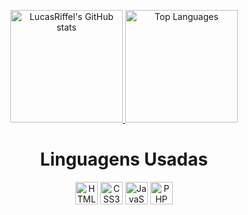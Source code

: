 

<p align="center">
<a href="http://www.github.com/LucasRiffel">
    <img height="180em" src="https://github-readme-stats.vercel.app/api?username=LucasRiffel&show_icons=true&hide=&count_private=false&title_color=0891b2&text_color=ffffff&icon_color=0891b2&bg_color=000300&hide_border=false&show_icons=true" alt="LucasRiffel's GitHub stats" />
</a>
<a href="https://github.com/LucasRiffel">
    <img height="180em" src="https://github-readme-stats.vercel.app/api/top-langs/?username=LucasRiffel&langs_count=10&title_color=0891b2&text_color=ffffff&icon_color=0891b2&bg_color=000300&hide_border=false&locale=en&custom_title=Top%20%Languages" alt="Top Languages" />
</a>
</p>

  <h1 align="center">Linguagens Usadas</h1>
  <p align="center">
  <a href="https://developer.mozilla.org/en-US/docs/Glossary/HTML5" target="_blank" rel="noreferrer"><img src="https://raw.githubusercontent.com/danielcranney/readme-generator/main/public/icons/skills/html5-colored.svg" width="36" height="36" alt="HTML5" /></a>
  <a href="https://www.w3.org/TR/CSS/#css" target="_blank" rel="noreferrer"><img src="https://raw.githubusercontent.com/danielcranney/readme-generator/main/public/icons/skills/css3-colored.svg" width="36" height="36" alt="CSS3" /></a>
<a href="https://developer.mozilla.org/en-US/docs/Web/JavaScript" target="_blank" rel="noreferrer"><img src="https://raw.githubusercontent.com/danielcranney/readme-generator/main/public/icons/skills/javascript-colored.svg" width="36" height="36" alt="JavaScript" /></a>
  <a href="https://www.php.net/" target="_blank" rel="noreferrer"><img src="https://raw.githubusercontent.com/danielcranney/readme-generator/main/public/icons/skills/php-colored.svg" width="36" height="36" alt="PHP" /></a>
</p>
</p>
